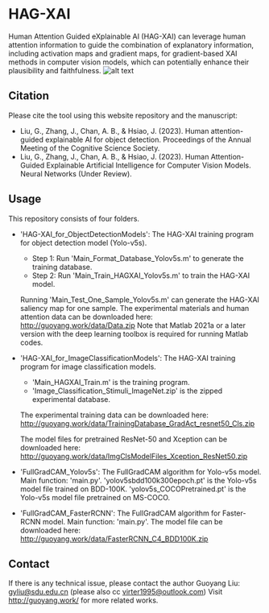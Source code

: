 # HAG-XAI

Human Attention Guided eXplainable AI (HAG-XAI) can leverage human attention information to guide the combination of explanatory information, including activation maps and gradient maps, for gradient-based XAI methods in computer vision models, which can potentially enhance their plausibility and faithfulness.
![alt text](http://guoyang.work/data/Graphical_Abstract_1.png?raw=true)

## Citation

Please cite the tool using this website repository and the manuscript:

- Liu, G., Zhang, J., Chan, A. B., & Hsiao, J. (2023). Human attention-guided explainable AI for object detection. Proceedings of the Annual Meeting of the Cognitive Science Society.
- Liu, G., Zhang, J., Chan, A. B., & Hsiao, J. (2023). Human Attention-Guided Explainable Artificial Intelligence for Computer Vision Models. Neural Networks (Under Review).

## Usage

This repository consists of four folders.

- 'HAG-XAI_for_ObjectDetectionModels': The HAG-XAI training program for object detection model (Yolo-v5s).
  - Step 1: Run 'Main_Format_Database_Yolov5s.m' to generate the training database.
  - Step 2: Run 'Main_Train_HAGXAI_Yolov5s.m' to train the HAG-XAI model.
 
  Running 'Main_Test_One_Sample_Yolov5s.m' can generate the HAG-XAI saliency map for one sample.
  The experimental materials and human attention data can be downloaded here: http://guoyang.work/data/Data.zip
  Note that Matlab 2021a or a later version with the deep learning toolbox is required for running Matlab codes.
  
- 'HAG-XAI_for_ImageClassificationModels': The HAG-XAI training program for image classification models.
  - 'Main_HAGXAI_Train.m' is the training program.
  - 'Image_Classification_Stimuli_ImageNet.zip' is the zipped experimental database.
  
  The experimental training data can be downloaded here: http://guoyang.work/data/TrainingDatabase_GradAct_resnet50_Cls.zip

  The model files for pretrained ResNet-50 and Xception can be downloaded here:
  http://guoyang.work/data/ImgClsModelFiles_Xception_ResNet50.zip
  
- 'FullGradCAM_Yolov5s': The FullGradCAM algorithm for Yolo-v5s model. Main function: 'main.py'. 'yolov5sbdd100k300epoch.pt' is the Yolo-v5s model file trained on BDD-100K. 'yolov5s_COCOPretrained.pt' is the Yolo-v5s model file pretrained on MS-COCO.

- 'FullGradCAM_FasterRCNN': The FullGradCAM algorithm for Faster-RCNN model. Main function: 'main.py'. The model file can be downloaded here: http://guoyang.work/data/FasterRCNN_C4_BDD100K.zip

## Contact

If there is any technical issue, please contact the author Guoyang Liu: gyliu@sdu.edu.cn (please also cc virter1995@outlook.com) 
Visit http://guoyang.work/ for more related works.


